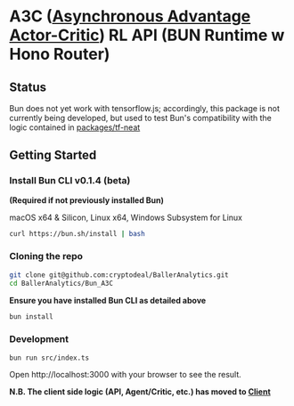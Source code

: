 # A3C ([Asynchronous Advantage Actor-Critic](https://naifmehanna.com/2019-02-27-scaling-a3c-multiple-machines-tensorflowjs/)) RL API (BUN Runtime w Hono Router)

## Status

Bun does not yet work with tensorflow.js; accordingly, this package is not currently being developed, but used to test Bun's compatibility with the logic contained in [packages/tf-neat](../packages/tf-neat/)

## Getting Started

### Install Bun CLI v0.1.4 (beta)
**(Required if not previously installed Bun)**

macOS x64 & Silicon, Linux x64, Windows Subsystem for Linux
```bash
curl https://bun.sh/install | bash
```

### Cloning the repo

```sh
git clone git@github.com:cryptodeal/BallerAnalytics.git
cd BallerAnalytics/Bun_A3C

```

**Ensure you have installed Bun CLI as detailed above**
```sh
bun install
```

### Development
```
bun run src/index.ts
```

Open http://localhost:3000 with your browser to see the result.

**N.B. The client side logic (API, Agent/Critic, etc.) has moved to [Client](/src/Client/)**
